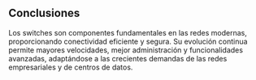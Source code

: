 
## Conclusiones

Los switches son componentes fundamentales en las redes modernas, proporcionando conectividad eficiente y segura.   Su evolución continua permite mayores velocidades, mejor administración y funcionalidades avanzadas, adaptándose a las crecientes demandas de las redes empresariales y de centros de datos.
